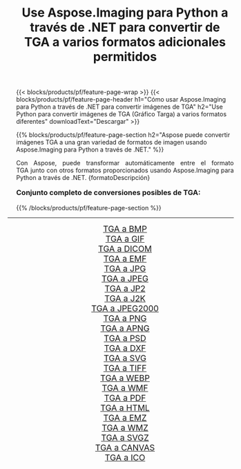 ﻿---
title: Use Aspose.Imaging para Python a través de .NET para convertir de TGA a varios formatos adicionales permitidos 
weight: 3920
url: /es/python-net/conversion/from/tga/ 
lang: es
langdirlevel: 2
locales: zh-hans,ja,it,ru,de,es,fr,nl,id,lt,pl,pt,vi,tr,ko,zh-hant,ar,hi,th,sv,cs,uk,he
description: Puede transformar rápidamente de TGA(Gráfico Targa) a varios formatos usando Aspose.Imaging para Python a través de .NET.
---

{{< blocks/products/pf/feature-page-wrap >}}
{{< blocks/products/pf/feature-page-header h1="Cómo usar Aspose.Imaging para Python a través de .NET para convertir imágenes de TGA" h2="Use Python para convertir imágenes de TGA (Gráfico Targa) a varios formatos diferentes" downloadText="Descargar" >}}


{{% blocks/products/pf/feature-page-section  h2="Aspose puede convertir imágenes TGA a una gran variedad de formatos de imagen usando Aspose.Imaging para Python a través de .NET." %}}
<p align=justify>Con Aspose, puede transformar automáticamente entre el formato TGA junto con otros formatos proporcionados usando Aspose.Imaging para Python a través de .NET. {formatoDescripción}</p>
<h3 style="margin-top:16px;">
Conjunto completo de conversiones posibles de TGA:
</h3>
{{% /blocks/products/pf/feature-page-section %}}
<div class="container-fluid productfamilypage bg-gray">
    <div class="convertypes bg-gray agp-content section">
        <div class="container">
		<hr style="margin-left:-20px;"/>
		<div class="row other-converters" style="gap: 10px;font-size: 19px;text-align:center;">
		    <div class='col-md-3 other-converter remove-lp remove-rp'><a href="/imaging/es/python-net/conversion/tga-to-bmp/" style="padding:15px;">TGA a BMP</a></div><div class='col-md-3 other-converter remove-lp remove-rp'><a href="/imaging/es/python-net/conversion/tga-to-gif/" style="padding:15px;">TGA a GIF</a></div><div class='col-md-3 other-converter remove-lp remove-rp'><a href="/imaging/es/python-net/conversion/tga-to-dicom/" style="padding:15px;">TGA a DICOM</a></div><div class='col-md-3 other-converter remove-lp remove-rp'><a href="/imaging/es/python-net/conversion/tga-to-emf/" style="padding:15px;">TGA a EMF</a></div><div class='col-md-3 other-converter remove-lp remove-rp'><a href="/imaging/es/python-net/conversion/tga-to-jpg/" style="padding:15px;">TGA a JPG</a></div><div class='col-md-3 other-converter remove-lp remove-rp'><a href="/imaging/es/python-net/conversion/tga-to-jpeg/" style="padding:15px;">TGA a JPEG</a></div><div class='col-md-3 other-converter remove-lp remove-rp'><a href="/imaging/es/python-net/conversion/tga-to-jp2/" style="padding:15px;">TGA a JP2</a></div><div class='col-md-3 other-converter remove-lp remove-rp'><a href="/imaging/es/python-net/conversion/tga-to-j2k/" style="padding:15px;">TGA a J2K</a></div><div class='col-md-3 other-converter remove-lp remove-rp'><a href="/imaging/es/python-net/conversion/tga-to-jpeg2000/" style="padding:15px;">TGA a JPEG2000</a></div><div class='col-md-3 other-converter remove-lp remove-rp'><a href="/imaging/es/python-net/conversion/tga-to-png/" style="padding:15px;">TGA a PNG</a></div><div class='col-md-3 other-converter remove-lp remove-rp'><a href="/imaging/es/python-net/conversion/tga-to-apng/" style="padding:15px;">TGA a APNG</a></div><div class='col-md-3 other-converter remove-lp remove-rp'><a href="/imaging/es/python-net/conversion/tga-to-psd/" style="padding:15px;">TGA a PSD</a></div><div class='col-md-3 other-converter remove-lp remove-rp'><a href="/imaging/es/python-net/conversion/tga-to-dxf/" style="padding:15px;">TGA a DXF</a></div><div class='col-md-3 other-converter remove-lp remove-rp'><a href="/imaging/es/python-net/conversion/tga-to-svg/" style="padding:15px;">TGA a SVG</a></div><div class='col-md-3 other-converter remove-lp remove-rp'><a href="/imaging/es/python-net/conversion/tga-to-tiff/" style="padding:15px;">TGA a TIFF</a></div><div class='col-md-3 other-converter remove-lp remove-rp'><a href="/imaging/es/python-net/conversion/tga-to-webp/" style="padding:15px;">TGA a WEBP</a></div><div class='col-md-3 other-converter remove-lp remove-rp'><a href="/imaging/es/python-net/conversion/tga-to-wmf/" style="padding:15px;">TGA a WMF</a></div><div class='col-md-3 other-converter remove-lp remove-rp'><a href="/imaging/es/python-net/conversion/tga-to-pdf/" style="padding:15px;">TGA a PDF</a></div><div class='col-md-3 other-converter remove-lp remove-rp'><a href="/imaging/es/python-net/conversion/tga-to-html/" style="padding:15px;">TGA a HTML</a></div><div class='col-md-3 other-converter remove-lp remove-rp'><a href="/imaging/es/python-net/conversion/tga-to-emz/" style="padding:15px;">TGA a EMZ</a></div><div class='col-md-3 other-converter remove-lp remove-rp'><a href="/imaging/es/python-net/conversion/tga-to-wmz/" style="padding:15px;">TGA a WMZ</a></div><div class='col-md-3 other-converter remove-lp remove-rp'><a href="/imaging/es/python-net/conversion/tga-to-svgz/" style="padding:15px;">TGA a SVGZ</a></div><div class='col-md-3 other-converter remove-lp remove-rp'><a href="/imaging/es/python-net/conversion/tga-to-canvas/" style="padding:15px;">TGA a CANVAS</a></div><div class='col-md-3 other-converter remove-lp remove-rp'><a href="/imaging/es/python-net/conversion/tga-to-ico/" style="padding:15px;">TGA a ICO</a></div>
                </div>
        </div>
    </div>
</div>
<br/>

